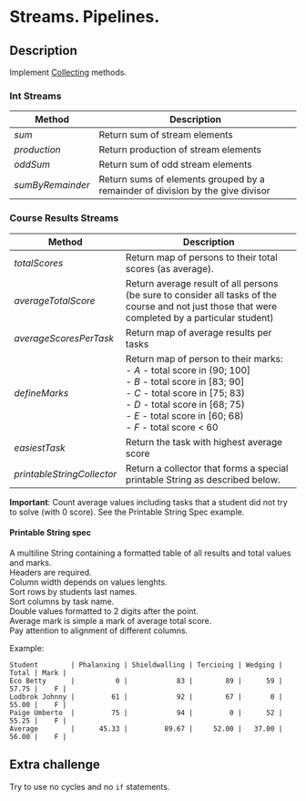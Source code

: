 # Streams. Pipelines.

## Description

Implement [Collecting](src/main/java/com/efimchick/ifmo/Collecting) methods.

### Int Streams
| Method | Description |
| --- | --- |
| *sum* | Return sum of stream elements |
| *production* | Return production of stream elements |
| *oddSum* | Return sum of odd stream elements |
| *sumByRemainder* | Return sums of elements grouped by a remainder of division by the give divisor|

### Course Results Streams
| Method | Description |
| --- | --- |
| *totalScores* | Return map of persons to their total scores (as average). | 
| *averageTotalScore* | Return average result of all persons <br/>(be sure to consider all tasks of the course and not just those that were completed by a particular student) |
| *averageScoresPerTask* | Return map of average results per tasks |
| *defineMarks* | Return map of person to their marks:<br/> - *A* - total score in (90; 100]<br/> - *B* - total score in [83; 90]<br/> - *C* - total score in [75; 83)<br/> - *D* - total score in [68; 75)<br/> - *E* - total score in [60; 68)<br/> - *F* - total score < 60<br/> |
| *easiestTask* | Return the task with highest average score |
| *printableStringCollector* | Return a collector that forms a special printable String as described below. |

**Important**: Count average values including tasks that a student did not try to solve (with 0 score). See the Printable String Spec example.

#### Printable String spec
A multiline String containing a formatted table of all results and total values and marks.\
Headers are required.\
Column width depends on values lenghts.\
Sort rows by students last names.\
Sort columns by task name.\
Double values formatted to 2 digits after the point.\
Average mark is simple a mark of average total score.\
Pay attention to alignment of different columns.
 
 
Example:

    Student        | Phalanxing | Shieldwalling | Tercioing | Wedging | Total | Mark |
    Eco Betty      |          0 |            83 |        89 |      59 | 57.75 |    F |
    Lodbrok Johnny |         61 |            92 |        67 |       0 | 55.00 |    F |
    Paige Umberto  |         75 |            94 |         0 |      52 | 55.25 |    F |
    Average        |      45.33 |         89.67 |     52.00 |   37.00 | 56.00 |    F |
    
    
## Extra challenge
Try to use no cycles and no `if` statements.
